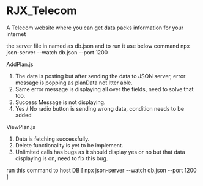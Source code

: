 # RJX_Telecom
A Telecom website where you can get data packs information for your internet

the server file in named as db.json and to run it use below command
npx json-server --watch db.json --port 1200

AddPlan.js
1. The data is posting but after sending the data to JSON server, error message is popping as planData not Itter able. 
2. Same error message is displaying all over the fields, need to solve that too.
3. Success Message is not displaying.
4. Yes / No radio button is sending wrong data, condition needs to be added

ViewPlan.js
1. Data is fetching successfully.
2. Delete functionality is yet to be implement.
3. Unlimited calls has bugs as it should display yes or no but that data displaying is on, need to fix this bug.

run this command to host DB [ npx json-server --watch db.json --port 1200 ]
